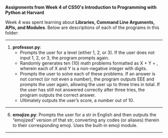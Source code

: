 **Assignments from Week 4 of CS50's Introduction to Programming with Python at Harvard**

Week 4 was spent learning about **Libraries, Command Line Arguments, APIs, and Modules**. Below are descriptions of each of the programs in this folder:  
  
-----------------------------------------------------------------------------------------------------------------------------------------------------------
  
1. **professor.py**: 
   - Prompts the user for a level (either 1, 2, or 3). If the user does not input 1, 2, or 3, the program prompts again.
   - Randomly generates ten (10) math problems formatted as X + Y = , wherein each of X and Y is a non-negative integer with  digits.
   - Prompts the user to solve each of these problems. If an answer is not correct (or not even a number), the program outputs EEE and prompts the user again, allowing the user up to three tries in total. If the user has still not answered correctly after three tries, the program outputs the correct answer.
   - Ultimately outputs the user’s score, a number out of 10.
  
-----------------------------------------------------------------------------------------------------------------------------------------------------------
  

6. **emojize.py**: Prompts the user for a str in English and then outputs the “emojized” version of that str, converting any codes (or aliases) therein to their corresponding emoji. Uses the built-in emoji module.  
  
-----------------------------------------------------------------------------------------------------------------------------------------------------------
